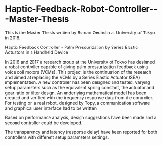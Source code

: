 # Haptic-Feedback-Robot-Controller---Master-Thesis
This is the Master Thesis written by Roman Oechslin at University of Tokyo in 2018.

Haptic Feedback Controller - Palm Pressurization by Series Elastic Actuators in a Handheld Device

In 2016 and 2017 a research group at the University of Tokyo has designed a robot controller capable of giving palm pressurization feedback using voice coil motors (VCMs).
This project is the continuation of the research and aimed at replacing the VCMs by a Series Elastic Actuator (SEA) implementation.
A new controller has been designed and tested, varying setup parameters such as the equivalent spring constant, the actuator and gear ratio or filter design.
An underlying mathematical model has been created and verified with the frequency response data from the controller.
For testing on a real robot, designed by Topy, a communication software and graphical user interface had to be written.

Based on performance analysis, design suggestions have been made and a second controller could be developed.

The transparency and latency (response delay) have been reported for both controllers with different setup parameters settings.
